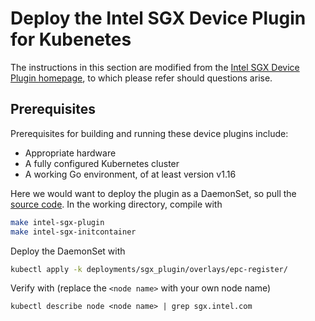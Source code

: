 # Deploy the Intel SGX Device Plugin for Kubenetes

The instructions in this section are modified from the [Intel SGX Device Plugin homepage][intelSGX], to which please refer should questions arise.

## Prerequisites
Prerequisites for building and running these device plugins include:
- Appropriate hardware
- A fully configured Kubernetes cluster
- A working Go environment, of at least version v1.16

Here we would want to deploy the plugin as a DaemonSet, so pull the [source code][pluginCode]. In the working directory, compile with 
``` bash
make intel-sgx-plugin
make intel-sgx-initcontainer
```
Deploy the DaemonSet with
```bash
kubectl apply -k deployments/sgx_plugin/overlays/epc-register/
```
Verify with (replace the `<node name>` with your own node name)
```
kubectl describe node <node name> | grep sgx.intel.com
```

[intelSGX]: https://intel.github.io/intel-device-plugins-for-kubernetes/cmd/sgx_plugin/README.html
[pluginCode]: https://github.com/intel/intel-device-plugins-for-kubernetes
